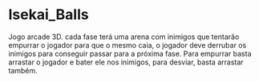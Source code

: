 # Isekai_Balls
Jogo arcade 3D. cada fase terá uma arena com inimigos que tentarão empurrar o jogador para que o mesmo caia, o jogador deve derrubar os inimigos para conseguir passar para a próxima fase. Para empurrar basta arrastar o jogador e bater ele nos inimigos, para desviar, basta arrastar também.
